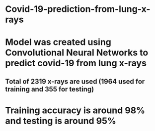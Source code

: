# Covid-19-prediction-from-lung-x-rays
# Model was created using Convolutional Neural Networks to predict covid-19 from lung x-rays
## Total of 2319 x-rays are used (1964 used for training and 355 for testing)
# Training accuracy is around 98% and testing is around 95%

